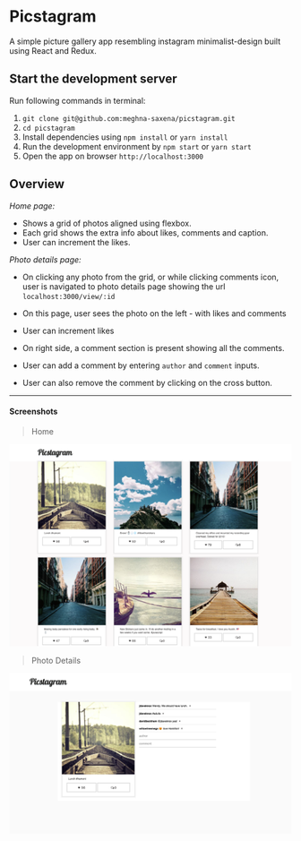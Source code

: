 # Picstagram

A simple picture gallery app resembling instagram minimalist-design built using React and Redux.

## Start the development server

Run following commands in terminal:
1. `git clone git@github.com:meghna-saxena/picstagram.git`
2. `cd picstagram`
3. Install dependencies using `npm install` or `yarn install`
4. Run the development environment by `npm start` or `yarn start`
5. Open the app on browser `http://localhost:3000`

## Overview

_Home page:_

- Shows a grid of photos aligned using flexbox.
- Each grid shows the extra info about likes, comments and caption.
- User can increment the likes.

_Photo details page:_

- On clicking any photo from the grid, or while clicking comments icon, user is navigated to photo details page showing the url `localhost:3000/view/:id`

- On this page, user sees the photo on the left - with likes and comments
- User can increment likes
- On right side, a comment section is present showing all the comments.
- User can add a comment by entering `author` and `comment` inputs.
- User can also remove the comment by clicking on the cross button.
________________


#### Screenshots

> Home 

![alt tag](images/home.png)

> Photo Details

![alt tag](images/photo-details.png)